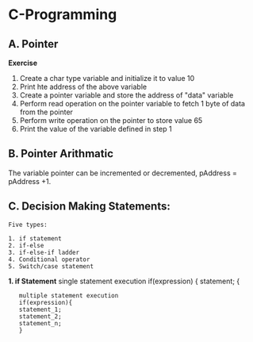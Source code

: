 # C-Programming
 
 ## A. Pointer
 
 **Exercise**
 
 1. Create a char type variable and initialize it to value 10
 2. Print hte address of the above variable
 3. Create a pointer variable and store the address of "data" variable
 4. Perform read operation on the pointer variable to fetch 1 byte of data from the pointer
 5. Perform write operation on the pointer to store value 65
 6. Print the value of the variable defined in step 1

 ## B. Pointer Arithmatic
 
 The variable pointer can be incremented or decremented, pAddress = pAddress +1.
 
 ## C. Decision Making Statements:
    Five types:
    
    1. if statement
    2. if-else
    3. if-else-if ladder
    4. Conditional operator
    5. Switch/case statement
    
   **1. if Statement** 
       single statement execution 
       if(expression)
       {
       statement;
       {
       
       multiple statement execution
       if(expression){
       statement_1;
       statement_2;
       statement_n;
       }
